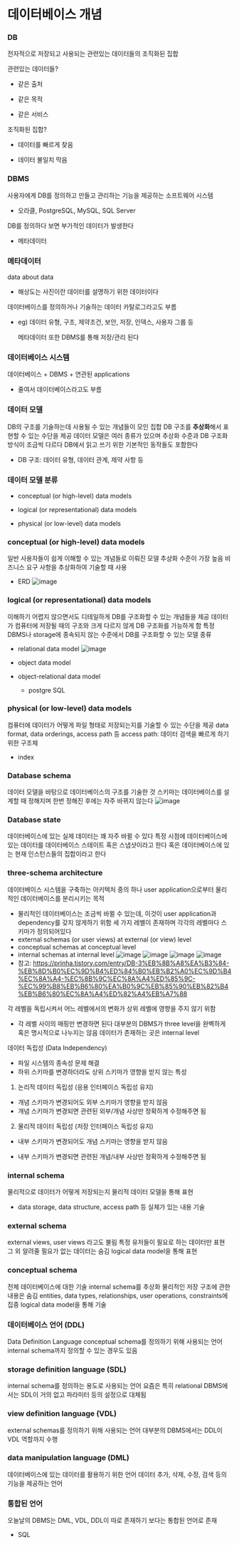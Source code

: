 # 데이터베이스 개념

### DB
전자적으로 저장되고 사용되는 관련있는 데이터들의 조직화된 집합

관련있는 데이터들?

- 같은 출처

- 같은 목적

- 같은 서비스

조직화된 집합?

- 데이터를 빠르게 찾음

- 데이터 불일치 막음

  

### DBMS
사용자에게 DB를 정의하고 만들고 관리하는 기능을 제공하는 소프트웨어 시스템
- 오라클, PostgreSQL, MySQL, SQL Server

DB를 정의하다 보면 부가적인 데이터가 발생한다
- 메타데이터

  

### 메타데이터
data about data

- 해상도는 사진이란 데이터를 설명하기 위한 데이터이다

데이터베이스를 정의하거나 기술하는 데이터
카탈로그라고도 부름

- eg) 데이터 유형, 구조, 제약조건, 보안, 저장, 인덱스, 사용자 그룹 등

  메타데이터 또한 DBMS를 통해 저장/관리 된다
  
  

### 데이터베이스 시스템
데이터베이스 + DBMS + 연관된 applications
- 줄여서 데이터베이스라고도 부름

  

### 데이터 모델
DB의 구조를 기술하는데 사용될 수 있는 개념들이 모인 집합
DB 구조를 **추상화**해서 표현할 수 있는 수단을 제공
데이터 모델은 여러 종류가 있으며 추상화 수준과 DB 구조화 방식이 조금씩 다르다
DB에서 읽고 쓰기 위한 기본적인 동작들도 포함한다
- DB 구조: 데이터 유형, 데이터 관계, 제약 사항 등

  

### 데이터 모델 분류
- conceptual (or high-level) data models

- logical (or representational) data models

- physical (or low-level) data models

  

### conceptual (or high-level) data models
일반 사용자들이 쉽게 이해할 수 있는 개념들로 이뤄진 모델
추상화 수준이 가장 높음
비즈니스 요구 사항을 추상화하여 기술할 때 사용
- ERD
![image](https://user-images.githubusercontent.com/47052106/185193380-81745558-eac5-4c5c-9517-de214be018f3.png)



### logical (or representational) data models

이해하기 어렵지 않으면서도 디테일하게 DB를 구조화할 수 있는 개념들을 제공
데이터가 컴퓨터에 저장될 때의 구조와 크게 다르지 않게 DB 구조화를 가능하게 함
특정 DBMS나 storage에 종속되지 않는 수준에서 DB를 구조화할 수 있는 모델
종류

- relational data model
  ![image](https://user-images.githubusercontent.com/47052106/185193943-ad0dfd2a-e1e4-4042-9097-dd7648ea0000.png)

- object data model

- object-relational data model
  - postgre SQL
  
    

### physical (or low-level) data models
컴퓨터에 데이터가 어떻게 파일 형태로 저장되는지를 기술할 수 있는 수단을 제공
data format, data orderings, access path 등
access path: 데이터 검색을 빠르게 하기 위한 구조체
- index

  

### Database schema
데이터 모델을 바탕으로 데이터베이스의 구조를 기술한 것
스키마는 데이터베이스를 설계할 때 정해지며 한번 정해진 후에는 자주 바뀌지 않는다
![image](https://user-images.githubusercontent.com/47052106/185194626-f523b242-b3ad-43f3-b55a-f1c92a98ec31.png)



### Database state

데이터베이스에 있는 실제 데이터는 꽤 자주 바뀔 수 있다
특정 시점에 데이터베이스에 있는 데이터를 데이터베이스 스테이트 혹은 스냅샷이라고 한다
혹은 데이터베이스에 있는 현재 인스턴스들의 집합이라고 한다



### three-schema architecture
데이터베이스 시스템을 구축하는 아키텍처 중의 하나
user application으로부터 물리적인 데이터베이스를 분리시키는 목적
- 물리적인 데이터베이스는 조금씩 바뀔 수 있는데, 이것이 user application과 dependency를 갖지 않게하기 위함
세 가지 레벨이 존재하며 각각의 레벨마다 스키마가 정의되어있다
- external schemas (or user views) at external (or view) level
- conceptual schemas at conceptual level
- internal schemas at internal level
![image](https://user-images.githubusercontent.com/47052106/185197469-1d589ed9-b4f0-4e5d-88fb-59fb0e34935f.png)
![image](https://user-images.githubusercontent.com/47052106/185198336-e073e29b-fdc1-4203-ad86-3a89a9fca899.png)
![image](https://user-images.githubusercontent.com/47052106/185198565-210e07ba-f913-4bde-afd2-260f5c4a9aea.png)
![image](https://user-images.githubusercontent.com/47052106/185198634-c7bb99f9-6423-45ee-a2b3-645cd706616c.png)
- 참고: https://prinha.tistory.com/entry/DB-3%EB%8B%A8%EA%B3%84-%EB%8D%B0%EC%9D%B4%ED%84%B0%EB%B2%A0%EC%9D%B4%EC%8A%A4-%EC%8B%9C%EC%8A%A4%ED%85%9C-%EC%99%B8%EB%B6%80%EA%B0%9C%EB%85%90%EB%82%B4%EB%B6%80%EC%8A%A4%ED%82%A4%EB%A7%88

각 레벨을 독립시켜서 어느 레벨에서의 변화가 상위 레벨에 영향을 주지 않기 위함
- 각 레벨 사이의 매핑만 변경하면 된다
대부분의 DBMS가 three level을 완벽하게 혹은 명시적으로 나누지는 않음
데이터가 존재하는 곳은 internal level



데이터 독립성 (Data Independency)
- 파일 시스템의 종속성 문제 해결
- 하위 스키마를 변경하더라도 상위 스키마가 영향을 받지 않는 특성

1) 논리적 데이터 독립성 (응용 인터페이스 독립성 유지)
- 개념 스키마가 변경되어도 외부 스키마가 영향을 받지 않음
- 개념 스키마가 변경되면 관련된 외부/개념 사상만 정확하게 수정해주면 됨
2) 물리적 데이터 독립성 (저장 인터페이스 독립성 유지)
- 내부 스키마가 변경되어도 개념 스키마는 영향을 받지 않음

- 내부 스키마가 변경되면 관련된 개념/내부 사상만 정확하게 수정해주면 됨

  

### internal schema
물리적으로 데이터가 어떻게 저장되는지
물리적 데이터 모델을 통해 표현
- data storage, data structure, access path 등 실체가 있는 내용 기술

  

### external schema
external views, user views 라고도 불림
특정 유저들이 필요로 하는 데이터만 표현
그 외 알려줄 필요가 없는 데이터는 숨김
logical data model을 통해 표현



###  conceptual schema
전체 데이터베이스에 대한 기술
internal schema를 추상화
물리적인 저장 구조에 관한 내용은 숨김
entities, data types, relationships, user operations, constraints에 집중
logical data model을 통해 기술



### 데이터베이스 언어 (DDL)
Data Definition Language
conceptual schema를 정의하기 위해 사용되는 언어
internal schema까지 정의할 수 있는 경우도 있음



### storage definition language (SDL)
internal schema를 정의하는 용도로 사용되는 언어
요즘은 특히 relational DBMS에서는 SDL이 거의 없고 파라미터 등의 설정으로 대체됨



### view definition language (VDL)
external schemas를 정의하기 위해 사용되는 언어
대부분의 DBMS에서는 DDL이 VDL 역할까지 수행



### data manipulation language (DML)
데이터베이스에 있는 데이터를 활용하기 위한 언어
데이터 추가, 삭제, 수정, 검색 등의 기능을 제공하는 언어



### 통합된 언어
오늘날의 DBMS는 DML, VDL, DDL이 따로 존재하기 보다는 통합된 언어로 존재
- SQL